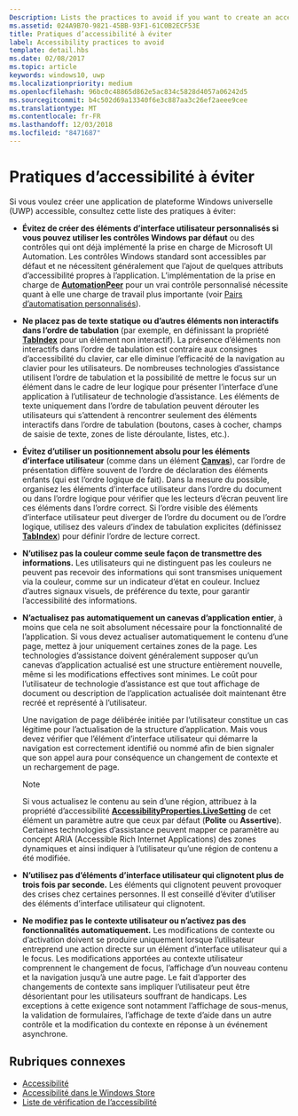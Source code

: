```yaml
---
Description: Lists the practices to avoid if you want to create an accessible Universal Windows Platform (UWP) app.
ms.assetid: 024A9B70-9821-45BB-93F1-61C0B2ECF53E
title: Pratiques d’accessibilité à éviter
label: Accessibility practices to avoid
template: detail.hbs
ms.date: 02/08/2017
ms.topic: article
keywords: windows10, uwp
ms.localizationpriority: medium
ms.openlocfilehash: 96bc0c48865d862e5ac834c5828d4057a06242d5
ms.sourcegitcommit: b4c502d69a13340f6e3c887aa3c26ef2aeee9cee
ms.translationtype: MT
ms.contentlocale: fr-FR
ms.lasthandoff: 12/03/2018
ms.locfileid: "8471687"
---
```

# <a name="accessibility-practices-to-avoid"></a>Pratiques d’accessibilité à éviter

Si vous voulez créer une application de plateforme Windows universelle (UWP) accessible, consultez cette liste des pratiques à éviter: 

* **Évitez de créer des éléments d’interface utilisateur personnalisés si vous pouvez utiliser les contrôles Windows par défaut** ou des contrôles qui ont déjà implémenté la prise en charge de Microsoft UI Automation. Les contrôles Windows standard sont accessibles par défaut et ne nécessitent généralement que l’ajout de quelques attributs d’accessibilité propres à l’application. L’implémentation de la prise en charge de [**AutomationPeer**](https://msdn.microsoft.com/library/windows/apps/BR209185) pour un vrai contrôle personnalisé nécessite quant à elle une charge de travail plus importante (voir [Pairs d’automatisation personnalisés](custom-automation-peers.md)).
* **Ne placez pas de texte statique ou d’autres éléments non interactifs dans l’ordre de tabulation** (par exemple, en définissant la propriété [**TabIndex**](https://msdn.microsoft.com/library/windows/apps/BR209461) pour un élément non interactif). La présence d’éléments non interactifs dans l’ordre de tabulation est contraire aux consignes d’accessibilité du clavier, car elle diminue l’efficacité de la navigation au clavier pour les utilisateurs. De nombreuses technologies d’assistance utilisent l’ordre de tabulation et la possibilité de mettre le focus sur un élément dans le cadre de leur logique pour présenter l’interface d’une application à l’utilisateur de technologie d’assistance. Les éléments de texte uniquement dans l’ordre de tabulation peuvent dérouter les utilisateurs qui s’attendent à rencontrer seulement des éléments interactifs dans l’ordre de tabulation (boutons, cases à cocher, champs de saisie de texte, zones de liste déroulante, listes, etc.).
* **Évitez d’utiliser un positionnement absolu pour les éléments d’interface utilisateur** (comme dans un élément [**Canvas**](https://msdn.microsoft.com/library/windows/apps/BR209267)), car l’ordre de présentation diffère souvent de l’ordre de déclaration des éléments enfants (qui est l’ordre logique de fait). Dans la mesure du possible, organisez les éléments d’interface utilisateur dans l’ordre du document ou dans l’ordre logique pour vérifier que les lecteurs d’écran peuvent lire ces éléments dans l’ordre correct. Si l’ordre visible des éléments d’interface utilisateur peut diverger de l’ordre du document ou de l’ordre logique, utilisez des valeurs d’index de tabulation explicites (définissez [**TabIndex**](https://msdn.microsoft.com/library/windows/apps/BR209461)) pour définir l’ordre de lecture correct.
* **N’utilisez pas la couleur comme seule façon de transmettre des informations.** Les utilisateurs qui ne distinguent pas les couleurs ne peuvent pas recevoir des informations qui sont transmises uniquement via la couleur, comme sur un indicateur d’état en couleur. Incluez d’autres signaux visuels, de préférence du texte, pour garantir l’accessibilité des informations.
* **N’actualisez pas automatiquement un canevas d’application entier**, à moins que cela ne soit absolument nécessaire pour la fonctionnalité de l’application. Si vous devez actualiser automatiquement le contenu d’une page, mettez à jour uniquement certaines zones de la page. Les technologies d’assistance doivent généralement supposer qu’un canevas d’application actualisé est une structure entièrement nouvelle, même si les modifications effectives sont minimes. Le coût pour l’utilisateur de technologie d’assistance est que tout affichage de document ou description de l’application actualisée doit maintenant être recréé et représenté à l’utilisateur.
  
  Une navigation de page délibérée initiée par l’utilisateur constitue un cas légitime pour l’actualisation de la structure d’application. Mais vous devez vérifier que l’élément d’interface utilisateur qui démarre la navigation est correctement identifié ou nommé afin de bien signaler que son appel aura pour conséquence un changement de contexte et un rechargement de page.

  > [!NOTE]
  > Si vous actualisez le contenu au sein d’une région, attribuez à la propriété d’accessibilité [**AccessibilityProperties.LiveSetting**](https://msdn.microsoft.com/library/windows/apps/JJ191516) de cet élément un paramètre autre que ceux par défaut (**Polite** ou **Assertive**). Certaines technologies d’assistance peuvent mapper ce paramètre au concept ARIA (Accessible Rich Internet Applications) des zones dynamiques et ainsi indiquer à l’utilisateur qu’une région de contenu a été modifiée.

* **N’utilisez pas d’éléments d’interface utilisateur qui clignotent plus de trois fois par seconde.** Les éléments qui clignotent peuvent provoquer des crises chez certaines personnes. Il est conseillé d’éviter d’utiliser des éléments d’interface utilisateur qui clignotent.
* **Ne modifiez pas le contexte utilisateur ou n’activez pas des fonctionnalités automatiquement.** Les modifications de contexte ou d’activation doivent se produire uniquement lorsque l’utilisateur entreprend une action directe sur un élément d’interface utilisateur qui a le focus. Les modifications apportées au contexte utilisateur comprennent le changement de focus, l’affichage d’un nouveau contenu et la navigation jusqu’à une autre page. Le fait d’apporter des changements de contexte sans impliquer l’utilisateur peut être désorientant pour les utilisateurs souffrant de handicaps. Les exceptions à cette exigence sont notamment l’affichage de sous-menus, la validation de formulaires, l’affichage de texte d’aide dans un autre contrôle et la modification du contexte en réponse à un événement asynchrone.

<span id="related_topics"/>

## <a name="related-topics"></a>Rubriques connexes  
* [Accessibilité](accessibility.md)
* [Accessibilité dans le Windows Store](accessibility-in-the-store.md)
* [Liste de vérification de l’accessibilité](accessibility-checklist.md)
